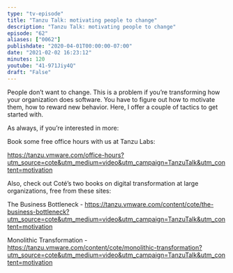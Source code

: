 ```yaml
---
type: "tv-episode"
title: "Tanzu Talk: motivating people to change"
description: "Tanzu Talk: motivating people to change"
episode: "62"
aliases: ["0062"]
publishdate: "2020-04-01T00:00:00-07:00"
date: "2021-02-02 16:23:12"
minutes: 120
youtube: "41-971Jiy4Q"
draft: "False"
---
```


People don’t want to change. This is a problem if you’re transforming how your organization does software. You have to figure out how to motivate them, how to reward new behavior. Here, I offer a couple of tactics to get started with. 

As always, if you’re interested in more:

Book some free office hours with us at Tanzu Labs:

https://tanzu.vmware.com/office-hours?utm_source=cote&utm_medium=video&utm_campaign=TanzuTalk&utm_content=motivation

Also, check out Coté’s two books on digital transformation at large organizations, free from these sites:

The Business Bottleneck - https://tanzu.vmware.com/content/cote/the-business-bottleneck?utm_source=cote&utm_medium=video&utm_campaign=TanzuTalk&utm_content=motivation

Monolithic Transformation - https://tanzu.vmware.com/content/cote/monolithic-transformation?utm_source=cote&utm_medium=video&utm_campaign=TanzuTalk&utm_content=motivation